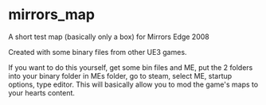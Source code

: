 # mirrors_map
A short test map (basically only a box) for Mirrors Edge 2008

Created with some binary files from other UE3 games.

If you want to do this yourself, get some bin files and ME,
put the 2 folders into your binary folder in MEs folder,
go to steam, select ME, startup options, type editor. 
This will basically allow you to mod the game's maps to your hearts content.
